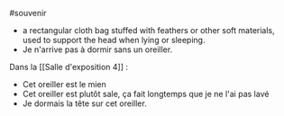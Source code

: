 
#souvenir
- a rectangular cloth bag stuffed with feathers or other soft materials, used to support the head when lying or sleeping.
- Je n'arrive pas à dormir sans un oreiller.

Dans la [[Salle d'exposition 4]] : 
- Cet oreiller est le mien
- Cet oreiller est plutôt sale, ça fait longtemps que je ne l'ai pas lavé
- Je dormais la tête sur cet oreiller.